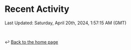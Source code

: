# Recent Activity

<!--RECENT_ACTIVITY:start-->
<!--RECENT_ACTIVITY:end-->

<!--RECENT_ACTIVITY:last_update-->
Last Updated: Saturday, April 20th, 2024, 1:57:15 AM (GMT)
<!--RECENT_ACTIVITY:last_update_end-->

<br>

↩️ [Back to the home page](/README.md)
